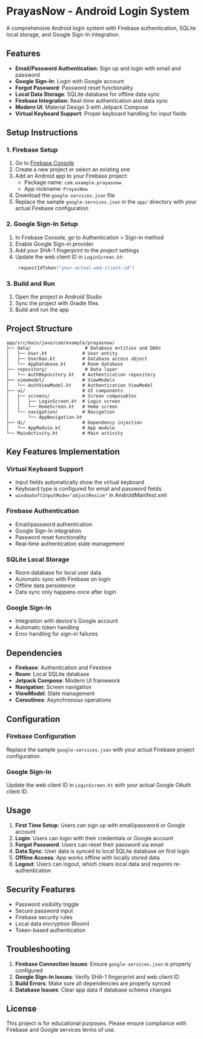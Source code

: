 # PrayasNow - Android Login System

A comprehensive Android login system with Firebase authentication, SQLite local storage, and Google Sign-In integration.

## Features

- **Email/Password Authentication**: Sign up and login with email and password
- **Google Sign-In**: Login with Google account
- **Forgot Password**: Password reset functionality
- **Local Data Storage**: SQLite database for offline data sync
- **Firebase Integration**: Real-time authentication and data sync
- **Modern UI**: Material Design 3 with Jetpack Compose
- **Virtual Keyboard Support**: Proper keyboard handling for input fields

## Setup Instructions

### 1. Firebase Setup

1. Go to [Firebase Console](https://console.firebase.google.com/)
2. Create a new project or select an existing one
3. Add an Android app to your Firebase project:
   - Package name: `com.example.prayasnow`
   - App nickname: `PrayasNow`
4. Download the `google-services.json` file
5. Replace the sample `google-services.json` in the `app/` directory with your actual Firebase configuration

### 2. Google Sign-In Setup

1. In Firebase Console, go to Authentication > Sign-in method
2. Enable Google Sign-in provider
3. Add your SHA-1 fingerprint to the project settings
4. Update the web client ID in `LoginScreen.kt`:
   ```kotlin
   .requestIdToken("your-actual-web-client-id")
   ```

### 3. Build and Run

1. Open the project in Android Studio
2. Sync the project with Gradle files
3. Build and run the app

## Project Structure

```
app/src/main/java/com/example/prayasnow/
├── data/                    # Database entities and DAOs
│   ├── User.kt             # User entity
│   ├── UserDao.kt          # Database access object
│   └── AppDatabase.kt      # Room database
├── repository/              # Data layer
│   └── AuthRepository.kt   # Authentication repository
├── viewmodel/              # ViewModels
│   └── AuthViewModel.kt    # Authentication ViewModel
├── ui/                     # UI components
│   ├── screens/            # Screen composables
│   │   ├── LoginScreen.kt  # Login screen
│   │   └── HomeScreen.kt   # Home screen
│   └── navigation/         # Navigation
│       └── AppNavigation.kt
├── di/                     # Dependency injection
│   └── AppModule.kt        # App module
└── MainActivity.kt         # Main activity
```

## Key Features Implementation

### Virtual Keyboard Support
- Input fields automatically show the virtual keyboard
- Keyboard type is configured for email and password fields
- `windowSoftInputMode="adjustResize"` in AndroidManifest.xml

### Firebase Authentication
- Email/password authentication
- Google Sign-In integration
- Password reset functionality
- Real-time authentication state management

### SQLite Local Storage
- Room database for local user data
- Automatic sync with Firebase on login
- Offline data persistence
- Data sync only happens once after login

### Google Sign-In
- Integration with device's Google account
- Automatic token handling
- Error handling for sign-in failures

## Dependencies

- **Firebase**: Authentication and Firestore
- **Room**: Local SQLite database
- **Jetpack Compose**: Modern UI framework
- **Navigation**: Screen navigation
- **ViewModel**: State management
- **Coroutines**: Asynchronous operations

## Configuration

### Firebase Configuration
Replace the sample `google-services.json` with your actual Firebase project configuration.

### Google Sign-In
Update the web client ID in `LoginScreen.kt` with your actual Google OAuth client ID.

## Usage

1. **First Time Setup**: Users can sign up with email/password or Google account
2. **Login**: Users can login with their credentials or Google account
3. **Forgot Password**: Users can reset their password via email
4. **Data Sync**: User data is synced to local SQLite database on first login
5. **Offline Access**: App works offline with locally stored data
6. **Logout**: Users can logout, which clears local data and requires re-authentication

## Security Features

- Password visibility toggle
- Secure password input
- Firebase security rules
- Local data encryption (Room)
- Token-based authentication

## Troubleshooting

1. **Firebase Connection Issues**: Ensure `google-services.json` is properly configured
2. **Google Sign-In Issues**: Verify SHA-1 fingerprint and web client ID
3. **Build Errors**: Make sure all dependencies are properly synced
4. **Database Issues**: Clear app data if database schema changes

## License

This project is for educational purposes. Please ensure compliance with Firebase and Google services terms of use. 